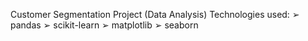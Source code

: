 Customer Segmentation Project (Data Analysis)
Technologies used:
➢ pandas
➢ scikit-learn
➢ matplotlib
➢ seaborn

